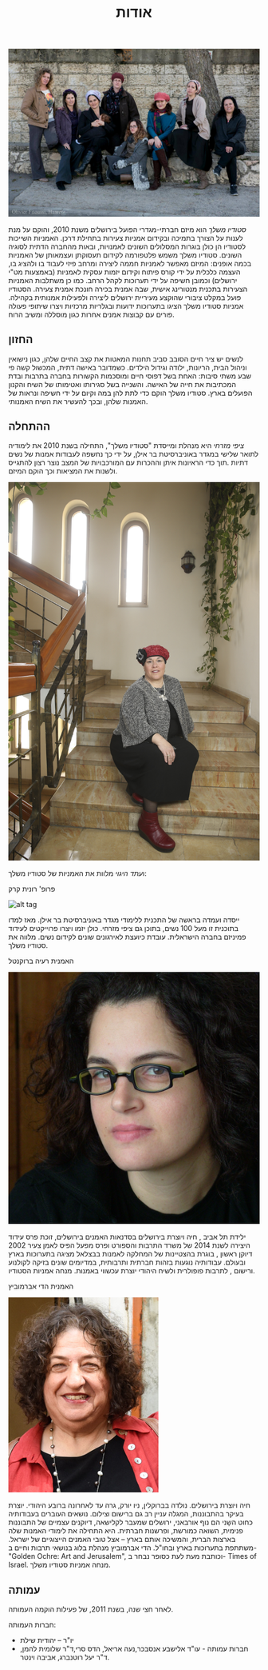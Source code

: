 ﻿---
layout: page
title: אודות
order: 1
---

![alt tag](/assets/about/group.jpg)

*סטודיו משלך* הוא מיזם חברתי-מגדרי הפועל בירושלים משנת 2010, והוקם על מנת לענות על הצורך בתמיכה ובקידום אמניות צעירות בתחילת דרכן. האמניות השייכות לסטודיו הן כולן בוגרות המסלולים השונים לאמנויות, ובאות מהחברה הדתית לסוגיה השונים. סטודיו משלך משמש פלטפורמה לקידום תעסוקתן ועצמאותן של האמניות בכמה אופנים: המיזם מאפשר לאמניות חממה ליצירה ומרחב פיזי לעבוד בו ולהציג בו, העצמה כלכלית על ידי קורס פיתוח וקידום יזמות עסקית לאמניות (באמצעות מט"י ירושלים) וכמובן חשיפה על ידי תערוכות לקהל הרחב. כמו כן משתלבות האמניות הצעירות בתכנית מנטורינג אישית, שבה אמנית בכירה חונכת אמנית צעירה. הסטודיו פועל במקלט ציבורי שהוקצע מעיריית ירושלים ליצירה ולפעילות אמנותית בקהילה. אמניות סטודיו משלך הציגו בתערוכות ידועות ובגלריות מרכזיות ויצרו שיתופי פעולה פורים עם קבוצות אמנים אחרות כגון מוסללה ומשיב הרוח.

## החזון

לנשים יש ציר חיים הסובב סביב תחנות המאטות את קצב החיים שלהן, כגון נישואין וניהול הבית, הריונות, ילודה וגידול הילדים. כשמדובר באישה דתית, המכשול קשה פי שבע משתי סיבות: האחת בשל דפוסי חיים ומוסכמות הקשורות בחברה בתרבות ובדת המכתיבות את חייה של האישה. והשנייה בשל סגירותו ואטימותו של השיח והקנון הפועלים בארץ. סטודיו משלך הוקם כדי לתת להן במה וקיום על ידי חשיפה ונראות של האמנות שלהן, ובכך להעשיר את השיח האמנותי.

## ההתחלה

*ציפי מזרחי* היא מנהלת ומייסדת "סטודיו משלך", התחילה בשנת 2010 את לימודיה לתואר שלישי במגדר באוניברסיטת בר אילן, על ידי כך נחשפה לעבודות אמנות של נשים דתיות .תוך כדי הראיונות איתן וההכרות עם המורכבויות של המצב נוצר רצון להתגייס ולשנות את המציאות וכך הוקם המיזם.

![alt tag](/assets/about/tzipi.jpg)

ו*עתד היגוי* מלוות את האמניות של סטודיו משלך:

פרופ' רונית קרק

![alt tag](/assets/about/ronit.jpg)

ייסדה ועמדה בראשה של התכנית ללימודי מגדר באוניברסיטת בר אילן. מאז למדו בתוכנית זו מעל 100 נשים, בתוכן גם ציפי מזרחי. כולן יזמו ויצרו פרוייקטים לעידוד פמיניזם בחברה הישראלית. עובדת כיועצת לאירגונים שונים לקידום נשים. מלווה את סטודיו משלך.

האמנית רעיה ברוקנטל

![alt tag](/assets/about/raya.jpg)

ילידת תל אביב , חיה ויוצרת בירושלים בסדנאות האמנים בירושלים, זוכת פרס עידוד היצירה לשנת 2014 של משרד התרבות והספורט ופרס מפעל הפיס לאמן צעיר 2002 דיוקן ראשון , בוגרת בהצטיינות של המחלקה לאמנות בבצלאל מציגה בתערוכות בארץ ובעולם. עבודותיה נוגעות בזהות חברתית ותרבותית,  במדיומים שונים בזיקה לקולנוע ורישום , לתרבות פופולרית ולשיח היהודי יוצרת עכשווי באמנות. מנחה אמניות הסטודיו.

האמנית הדי אברמוביץ

![alt tag](/assets/about/adi.jpg)

חיה ויוצרת בירושלים. נולדה בברוקלין, ניו יורק, גרה עד לאחרונה ברובע היהודי. יוצרת בעיקר בהתבוננות, המגלה עניין רב גם ברישום וצילום. נושאים העוברים בעבודותיה כחוט השָני הם נוף אורבאני, ירושלים שמעבר לקלישאה, דיוקנים עצמיים של התבוננות פנימית, השואה כמורשת, ופרשנות חברתית. היא התחילה את לימודי האמנות שלה בארצות הברית, והמשיכה אותם בארץ – אצל טובי האמנים הייצוגיים של ישראל. משתתפת בתערוכות בארץ ובחו"ל.  הדי אברמוביץ מנהלת בלוג בנושאי תרבות וחיים ב-"Golden Ochre: Art and Jerusalem", וכותבת מעת לעת כסופר נבחר ב-  Times of Israel. מנחה אמניות סטודיו משלך.

## עמותה

לאחר חצי שנה, בשנת 2011, של פעילות הוקמה העמותה.

חברות העמותה:

* יו"ר – יהודית שילת
* חברות עמותה - עו"ד אלישבע אנסבכר,נעה אריאל, הדס סרי,ד"ר שלומית להמן, ד"ר יעל רוטנברג, אביבה וינטר.
